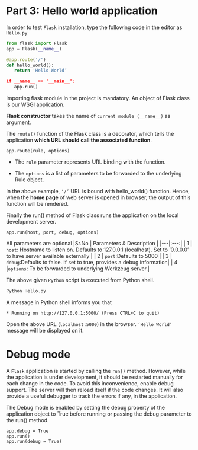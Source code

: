 # Part 3: Hello world application
In order to test `Flask` installation, type the following code in the editor as `Hello.py`
```python
from flask import Flask
app = Flask(__name__)

@app.route('/')
def hello_world():
   return 'Hello World’

if __name__ == '__main__':
   app.run()
```
Importing flask module in the project is mandatory. An object of Flask class is our WSGI application.

**Flask constructor** takes the name of `current module (__name__)` as argument.

The `route()` function of the Flask class is a decorator, which tells the application **which URL should call the associated function**.
```
app.route(rule, options)
```
* The `rule` parameter represents URL binding with the function.

* The `options` is a list of parameters to be forwarded to the underlying Rule object.

In the above example, `‘/’` URL is bound with hello_world() function. Hence, when the **home page** of web server is opened in browser, the output of this function will be rendered.

Finally the run() method of Flask class runs the application on the local development server.
```
app.run(host, port, debug, options)
```
All parameters are optional
|Sr.No | Parameters & Description  |
|---|:---:|
|  1 | `host`: Hostname to listen on. Defaults to 127.0.0.1 (localhost). Set to ‘0.0.0.0’ to have server available externally |
|  2 |  `port`:Defaults to 5000 |
|  3 |  `debug`:Defaults to false. If set to true, provides a debug information|
|  4 |`options`: To be forwarded to underlying Werkzeug server.|

The above given `Python` script is executed from Python shell.
```sh
Python Hello.py
```
A message in Python shell informs you that
```
* Running on http://127.0.0.1:5000/ (Press CTRL+C to quit)
```
Open the above URL (`localhost:5000`) in the browser. `‘Hello World’` message will be displayed on it.

# Debug mode
A `Flask` application is started by calling the `run()` method. However, while the application is under development, it should be restarted manually for each change in the code. To avoid this inconvenience, enable debug support. The server will then reload itself if the code changes. It will also provide a useful debugger to track the errors if any, in the application.

The Debug mode is enabled by setting the debug property of the application object to True before running or passing the debug parameter to the run() method.
```
app.debug = True
app.run()
app.run(debug = True)
```

